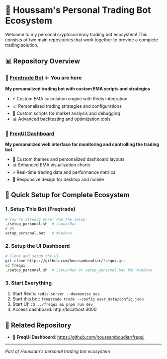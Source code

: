 # 🚀 Houssam's Personal Trading Bot Ecosystem

Welcome to my personal cryptocurrency trading bot ecosystem! This consists of two main repositories that work together to provide a complete trading solution.

## 📊 Repository Overview

### 🤖 [Freqtrade Bot](https://github.com/houssamboudiar/freqtrade) ← You are here
**My personalized trading bot with custom EMA scripts and strategies**

- ⚡ Custom EMA calculation engine with Redis integration
- 📈 Personalized trading strategies and configurations
- 🔧 Custom scripts for market analysis and debugging
- 📊 Advanced backtesting and optimization tools

### 🎨 [FreqUI Dashboard](https://github.com/houssamboudiar/frequi)
**My personalized web interface for monitoring and controlling the trading bot**

- 🎨 Custom themes and personalized dashboard layouts
- 📊 Enhanced EMA visualization charts
- ⚡ Real-time trading data and performance metrics
- 📱 Responsive design for desktop and mobile

## 🚀 Quick Setup for Complete Ecosystem

### 1. Setup This Bot (Freqtrade)
```bash
# You're already here! Run the setup:
./setup_personal.sh  # Linux/Mac
# OR
setup_personal.bat   # Windows
```

### 2. Setup the UI Dashboard
```bash
# Clone and setup the UI
git clone https://github.com/houssamboudiar/frequi.git
cd frequi
./setup_personal.sh  # Linux/Mac or setup_personal.bat for Windows
```

### 3. Start Everything
1. Start Redis: `redis-server --daemonize yes`
2. Start this bot: `freqtrade trade --config user_data/config.json`
3. Start UI: `cd ../frequi && pnpm run dev`
4. Access dashboard: http://localhost:3000

## 🔗 Related Repository
- 🎨 **FreqUI Dashboard**: https://github.com/houssamboudiar/frequi

---
*Part of Houssam's personal trading bot ecosystem*
